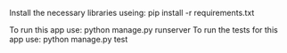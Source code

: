 Install the necessary libraries useing: pip install -r requirements.txt

To run this app use: python manage.py runserver
To run the tests for this app use: python manage.py test
